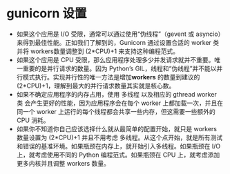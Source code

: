 # gunicorn 设置
- 如果这个应用是 I/O 受限，通常可以通过使用“伪线程”（gevent 或 asyncio）来得到最佳性能。正如我们了解到的，Gunicorn 通过设置合适的 worker 类 并将 workers数量调整到 (2*CPU)+1 来支持这种编程范式。
- 如果这个应用是 CPU 受限，那么应用程序处理多少并发请求就并不重要。唯一重要的是并行请求的数量。因为 Python’s GIL，线程和“伪线程”并不能以并行模式执行。实现并行性的唯一方法是增加**workers** 的数量到建议的 (2*CPU)+1，理解到最大的并行请求数量其实就是核心数。
- 如果不确定应用程序的内存占用，使用 多线程 以及相应的 gthread worker 类 会产生更好的性能，因为应用程序会在每个 worker 上都加载一次，并且在同一个 worker 上运行的每个线程都会共享一些内存，但这需要一些额外的 CPU 消耗。
- 如果你不知道你自己应该选择什么就从最简单的配置开始，就只是 workers 数量设置为 (2*CPU)+1 并且不用考虑 多线程。从这个点开始，就是所有测试和错误的基准环境。如果瓶颈在内存上，就开始引入多线程。如果瓶颈在 I/O 上，就考虑使用不同的 Python 编程范式。如果瓶颈在 CPU 上，就考虑添加更多内核并且调整 workers 数量。
